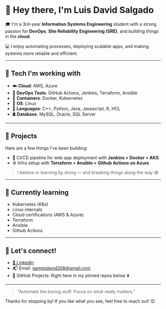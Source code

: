 # 👋 Hey there, I'm Luis David Salgado

🎓 I'm a 3rd-year **Information Systems Engineering** student with a strong passion for **DevOps**, **Site Reliability Engineering (SRE)**, and building things in the **cloud**.

💻 I enjoy automating processes, deploying scalable apps, and making systems more reliable and efficient.

---

## 🚀 Tech I'm working with

- ☁️ **Cloud**: AWS, Azure  
- 🔧 **DevOps Tools**: GitHub Actions, Jenkins, Terraform, Ansible 
- 🐳 **Containers**: Docker, Kubernetes  
- 🐧 **OS**: Linux  
- 🐍 **Languages**: C++, Python, Java, Javascript, R, HCL
- 🛢️ **Database**: MySQL, Oracle, SQL Server
---

## 🧪 Projects

Here are a few things I've been building:

- 🔁 CI/CD pipeline for web app deployment with **Jenkins + Docker + AKS**
- ⚙️ Infra setup with **Terraform + Ansible + Github Actions on Azure**

> I believe in learning by doing — and breaking things along the way 😅

---

## 🌱 Currently learning

- Kubernetes (K8s)
- Linux internals
- Cloud certifications (AWS & Azure)
- Terraform
- Ansible
- Github Actions

---

## 🤝 Let's connect!

- [🔗 LinkedIn](linkedin.com/in/luis-david-salgado-gamez-283ba5323)
- 📬 Email: gamezdavid208@gmail.com
- 🧰 GitHub Projects: Right here in my pinned repos below ⬇️

---

> "Automate the boring stuff. Focus on what really matters."

Thanks for stopping by! If you like what you see, feel free to reach out! 😊
